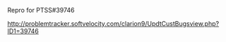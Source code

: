 Repro for PTSS#39746

http://problemtracker.softvelocity.com/clarion9/UpdtCustBugsview.php?ID1=39746